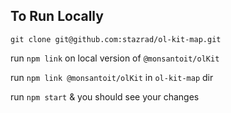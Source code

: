 ## To Run Locally

`git clone git@github.com:stazrad/ol-kit-map.git`

run `npm link` on local version of `@monsantoit/olKit`

run `npm link @monsantoit/olKit` in `ol-kit-map` dir

run `npm start` & you should see your changes
